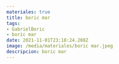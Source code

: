 ```yaml
---
materiales: true
title: boric mar
tags:
- GabrielBoric
- boric mar
date: 2021-11-01T23:18:24.208Z
image: /media/materiales/boric mar.jpeg
descripcion: boric mar
---
```

